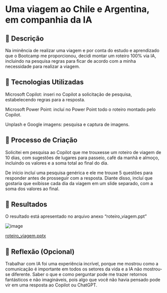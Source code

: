 # Uma viagem ao Chile e Argentina, em companhia da IA 

## 📒 Descrição

Na iminência de realizar uma viagem e por conta do estudo e aprendizado que o Bootcamp me proporcionou, decidi montar um roteiro 100% via IA, incluindo na pesquisa regras para ficar de acordo com a minha necessidade para realizar a viagem.

## 🤖 Tecnologias Utilizadas

Microsoft Copilot: inseri no Copilot a solicitação de pesquisa, estabelecendo regras para a resposta.

Microsoft Power Point: incluí no Power Point todo o roteiro montado pelo Copilot.

Unplash e Google imagens: pesquisa e captura de imagens.

## 🧐 Processo de Criação

Solicitei em pesquisa ao Copilot que me trouxesse um roteiro de viagem de 10 dias, com sugestões de lugares para passeio, café da manhã e almoço, incluindo os valores e a soma total ao final do dia.

De início incluí uma pesquisa genérica e ele me trouxe 5 questões para responder antes de prosseguir com a resposta. Diante disso, incluí que gostaria que exibisse cada dia da viagem em um slide separado, com a soma dos valores ao final.

## 🚀 Resultados

O resultado está apresentado no arquivo anexo “roteiro_viagem.ppt”

![image](https://github.com/user-attachments/assets/e3c7c55d-a9d3-4903-854e-097d914a825f)

[roteiro_viagem.pptx](https://github.com/user-attachments/files/18304726/roteiro_viagem.pptx)

## 💭 Reflexão (Opcional)

Trabalhar com IA foi uma experiência incrível, porque me mostrou como a comunicação é importante em todos os setores da vida e a IA não mostrou-se diferente. Saber o que e como perguntar pode me trazer retornos fantásticos e não imagináveis, pois algo que você não havia pensado pode vir em uma resposta ao Copilot ou ChatGPT.
